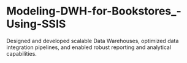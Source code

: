 # Modeling-DWH-for-Bookstores_-Using-SSIS
 Designed and developed scalable Data Warehouses, optimized data integration pipelines, and enabled robust reporting and  analytical capabilities.
